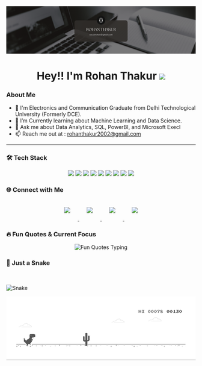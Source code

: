 <img src="https://raw.githubusercontent.com/rohanxthakur/rohanxthakur/refs/heads/main/ROHAN.png"/>
 
 <!----Intro---->
 
<h1 align="center"> Hey!! I'm Rohan Thakur <img src="https://raw.githubusercontent.com/MartinHeinz/MartinHeinz/master/wave.gif" width="30px"></h1>

### About Me
- 📖 I'm Electronics and Communication Graduate from Delhi Technological University (Formerly DCE).
- 🌱 I’m Currently learning about Machine Learning and Data Science.
- 💬 Ask me about Data Analytics, SQL, PowerBI, and Microsoft Execl
- 📫 Reach me out at : rohanthakur2002@gmail.com
<hr>

<!---Intro End--->

<!-----Skills---->
### 🛠 Tech Stack

<p align="center">
  <img src="https://img.shields.io/badge/HTML5-E34F26?style=for-the-badge&logo=html5&logoColor=white" />
  <img src="https://img.shields.io/badge/CSS3-1572B6?style=for-the-badge&logo=css3&logoColor=white" />
  <img src="https://img.shields.io/badge/Python-61DAFB?style=for-the-badge&logo=python&logoColor=black" />
  <img src="https://img.shields.io/badge/Git-F05032?style=for-the-badge&logo=git&logoColor=white" />
  <img src="https://img.shields.io/badge/GitHub-181717?style=for-the-badge&logo=github&logoColor=white" />
  <img src="https://img.shields.io/badge/Postman-FF6C37?style=for-the-badge&logo=postman&logoColor=white" />
  <img src="https://img.shields.io/badge/VS_Code-0078D4?style=for-the-badge&logo=visual-studio-code&logoColor=white" />
  <img src="https://img.shields.io/badge/PowerBI-C16716?style=for-the-badge" />
  <img src="https://img.shields.io/badge/SQL-0078D4?style=for-the-badge&logo=mysql&logoColor=white" />
</p>

### 🌐 Connect with Me

<p align="center">
  <!-- LinkedIn -->
  <a href="https://www.linkedin.com/in/rohanthakur05" target="_blank">
    <img src="https://img.shields.io/badge/LinkedIn-0A66C2?style=for-the-badge&logo=linkedin&logoColor=white" height="65" style="margin: 20px; transform: scale(1); transition: transform 0.3s ease-in-out;" onmouseover="this.style.transform='scale(1.15)'" onmouseout="this.style.transform='scale(1)'" />
  </a>

  <!-- Twitter -->
  <a href="https://x.com" target="_blank">
    <img src="https://img.shields.io/badge/Twitter-1DA1F2?style=for-the-badge&logo=twitter&logoColor=white" height="65" style="margin: 20px; transform: scale(1); transition: transform 0.3s ease-in-out;" onmouseover="this.style.transform='scale(1.15)'" onmouseout="this.style.transform='scale(1)'" />
  </a>

  <!-- GitHub -->
  <a href="https://github.com/rohanxthakur" target="_blank">
    <img src="https://img.shields.io/badge/GitHub-181717?style=for-the-badge&logo=github&logoColor=white" height="65" style="margin: 20px; transform: scale(1); transition: transform 0.3s ease-in-out;" onmouseover="this.style.transform='scale(1.15)'" onmouseout="this.style.transform='scale(1)'" />
  </a>

  <!-- Email -->
  <a href="mailto:rohanthakur2002@gmail.com" target="_blank">
    <img src="https://img.shields.io/badge/Email-D14836?style=for-the-badge&logo=gmail&logoColor=white" height="65" style="margin: 20px; transform: scale(1); transition: transform 0.3s ease-in-out;" onmouseover="this.style.transform='scale(1.15)'" onmouseout="this.style.transform='scale(1)'" />
  </a>
</p>


### 🔥 Fun Quotes & Current Focus

<p align="center">
  <img src="https://readme-typing-svg.herokuapp.com?font=Fira+Code&size=24&pause=1000&color=FF5733&width=600&lines=%22Code+is+like+humor...%22;%22When+you+have+to+explain+it,+it's+bad.%22;%22Currently+Learning:+ML%22" alt="Fun Quotes Typing"/>
</p>

<!-----------Dino game and Snake-------->



### 🐍 Just a Snake  

 <br>

![Snake](https://user-images.githubusercontent.com/96336775/182021699-2259529a-dcbd-4efb-b9cc-10dc78f3fa24.svg)


 ![Dino](https://raw.githubusercontent.com/arjunMee/arjunMee/master/dino.gif?token=AQWYXGQBQLHFPDHPO7E2UOLAUYRTI)

<!-----------Dino game and Snake end-------->

<!-------------Connect with me-------------->

<!---
<h2 align="center"> Connect With me <img src = "https://raw.githubusercontent.com/ShahriarShafin/ShahriarShafin/main/Assets/handshake.gif" height="30px"/></h2>
<p align="center">
<a href = "https://www.linkedin.com/in/kartikkc397/" target="_blank"><img src="https://img.icons8.com/fluent/48/000000/linkedin.png"/></a>
<a href = "https://twitter.com/kartikkc_397" target="_blank"><img src="https://img.icons8.com/fluent/48/000000/twitter.png"/></a>
<a href = "https://www.instagram.com/kartikkc397/" target="_blank"><img src="https://img.icons8.com/fluent/48/000000/instagram-new.png"/></a>
<a href = "https://www.github.com/kartikkc/" target="_blank"><img src="https://img.icons8.com/fluent/48/000000/github.png"/></a>
<a href = "mailto:kartikkc95@gmail.com" target="_blank"><img src="https://img.icons8.com/fluent/48/000000/gmail.png"/></a>
</p>--->

<!-------------Connect with me End-------------->

<!--End---->
